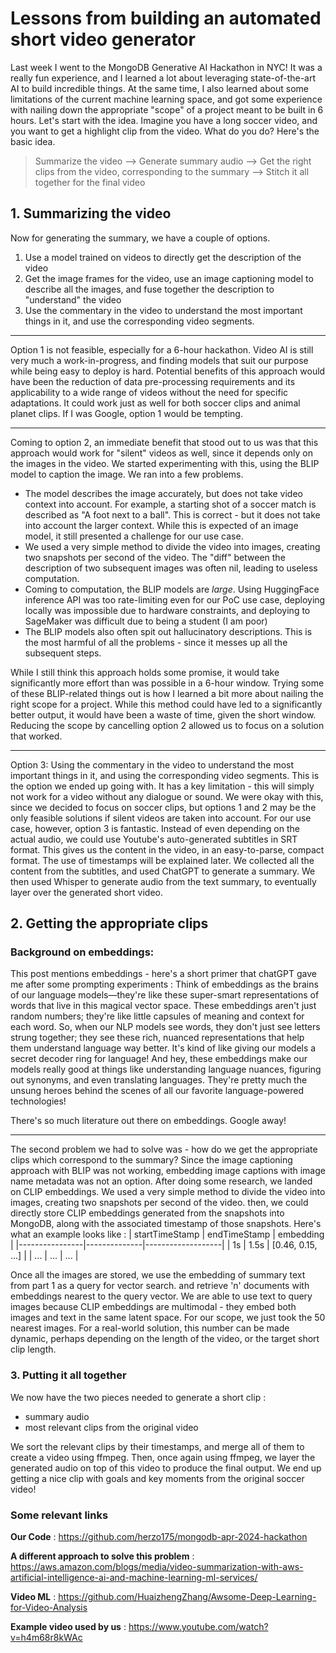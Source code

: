 
# Lessons from building an automated short video  generator 
Last week I went to the MongoDB Generative AI Hackathon in NYC! It was a really fun experience, and I learned a lot about leveraging state-of-the-art AI to build incredible things. At the same time, I also learned about some limitations of the current machine learning space, and got some experience with nailing down the appropriate "scope" of a project meant to be built in 6 hours.
 Let's start with the idea.
Imagine you have a long soccer video, and you want to get a highlight clip from the video. What do you do? Here's the basic idea.

> Summarize the video --> Generate summary audio --> Get the right clips from the video, corresponding to the summary --> Stitch it all together for the final video

## 1. Summarizing the video
 Now for generating the summary, we have a couple of options.
1. Use a model trained on videos to directly get the description of the video
2. Get the image frames for the video, use an image captioning model to describe all the images, and fuse together the description to "understand" the video 
3. Use the commentary in the video to understand the most important things in it, and use the corresponding video segments.
---

Option 1 is not feasible, especially for a 6-hour hackathon. Video AI is still very much a work-in-progress, and finding models that suit our purpose while being easy to deploy is hard. Potential benefits of this approach would have been the reduction of data pre-processing requirements and its applicability to a wide range of videos without the need for specific adaptations. It could work just as well for both soccer clips and animal planet clips. If I was Google, option 1 would be tempting.

---
Coming to option 2, an immediate benefit that stood out to us was that this approach would work for "silent" videos as well, since it depends only on the images in the video. We started experimenting with this, using the BLIP model to caption the image. 
We ran into a few problems.
- The model describes the image accurately, but does not take video context into account. For example, a starting shot of a soccer match is described as "A foot next to a ball". This is correct - but it does not take into account the larger context. While this is expected of an image model, it still presented a challenge for our use case.
- We used a very simple method to divide the video into images, creating two snapshots per second of the video. The "diff" between the description of two subsequent images was often nil, leading to useless computation.
- Coming to computation, the BLIP models are _large_. Using HuggingFace inference API was too rate-limiting even for our PoC use case, deploying locally was impossible due to hardware constraints, and deploying to SageMaker was difficult due to being a student (I am poor)
- The BLIP models also often spit out hallucinatory descriptions. This is the most harmful of all the problems - since it messes up all the subsequent steps. 

While I still think this approach holds some promise, it would take significantly more effort than was possible in a 6-hour window. Trying some of these BLIP-related things out is how I learned a bit more about nailing the right scope for a project. While this method could have led to a significantly better output, it would have been a waste of time, given the short window. Reducing the scope by cancelling option 2 allowed us to focus on a solution that worked. 

---
Option 3: Using the commentary in the video to understand the most important things in it, and using the corresponding video segments. This is the option we ended up going with. It has a key limitation - this will simply not work for a video without any dialogue or sound. We were okay with this, since we decided to focus on soccer clips, but options 1 and 2 may be the only feasible solutions if silent videos are taken into account. 
For our use case, however, option 3 is fantastic. Instead of even depending on the actual audio, we could use Youtube's auto-generated subtitles in SRT format. This gives us the content in the video, in an easy-to-parse, compact format. The use of timestamps will be explained later. We collected all the content from the subtitles, and used ChatGPT to generate a summary. We then used Whisper to generate audio from the text summary, to eventually layer over the generated short video.

## 2. Getting the appropriate clips

### Background on embeddings:
This post mentions embeddings - here's a short primer that chatGPT gave me after some prompting experiments : 
Think of embeddings as the brains of our language models—they're like these super-smart representations of words that live in this magical vector space. These embeddings aren't just random numbers; they're like little capsules of meaning and context for each word. So, when our NLP models see words, they don't just see letters strung together; they see these rich, nuanced representations that help them understand language way better. It's kind of like giving our models a secret decoder ring for language! And hey, these embeddings make our models really good at things like understanding language nuances, figuring out synonyms, and even translating languages. They're pretty much the unsung heroes behind the scenes of all our favorite language-powered technologies!

There's so much literature out there on embeddings. Google away!

---

The second problem we had to solve was - how do we get the appropriate clips which correspond to the summary? Since the image captioning approach with BLIP was not working, embedding image captions with image name metadata was not an option. After doing some research, we landed on CLIP embeddings. We used a very simple method to divide the video into images, creating two snapshots per second of the video. then, we could directly store CLIP embeddings generated from the snapshots into MongoDB, along with the associated timestamp of those snapshots. Here's what an example looks like :
| startTimeStamp | endTimeStamp | embedding         |
|----------------|--------------|-------------------|
| 1s             | 1.5s         | [0.46, 0.15, ...] |
| ...            | ...          | ...               |

Once all the images are stored, we use the embedding of summary text from part 1 as a query for vector search. and retrieve 'n' documents with embeddings nearest to the query vector. We are able to use text to query images because CLIP embeddings are multimodal - they embed both images and text in the same latent space. For our scope, we just took the 50 nearest images. For a real-world solution, this number can be made dynamic, perhaps depending on the length of the video, or the target short clip length. 

### 3. Putting it all together
We now have the two pieces needed to generate a short clip :
- summary audio
- most relevant clips from the original video

We sort the relevant clips by their timestamps, and merge all of them to create a video using ffmpeg. Then, once again using ffmpeg, we layer the generated audio on top of this video to produce the final output. We end up getting a nice clip with goals and key moments from the original soccer video!

### Some relevant links

**Our Code**  : https://github.com/herzo175/mongodb-apr-2024-hackathon

**A different approach to solve this problem** : https://aws.amazon.com/blogs/media/video-summarization-with-aws-artificial-intelligence-ai-and-machine-learning-ml-services/

**Video ML** : https://github.com/HuaizhengZhang/Awsome-Deep-Learning-for-Video-Analysis

**Example video used by us** : https://www.youtube.com/watch?v=h4m68r8kWAc
